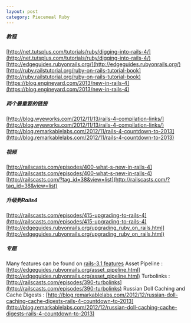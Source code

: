 ```yaml
---
layout: post
category: Piecemeal Ruby
---
```


##### 教程
[http://net.tutsplus.com/tutorials/ruby/digging-into-rails-4/](http://net.tutsplus.com/tutorials/ruby/digging-into-rails-4/)
[http://edgeguides.rubyonrails.org/](http://edgeguides.rubyonrails.org/)
[http://ruby.railstutorial.org/ruby-on-rails-tutorial-book](http://ruby.railstutorial.org/ruby-on-rails-tutorial-book)
[https://blog.engineyard.com/2013/new-in-rails-4](https://blog.engineyard.com/2013/new-in-rails-4)

##### 两个最重要的链接
[http://blog.wyeworks.com/2012/11/13/rails-4-compilation-links/](http://blog.wyeworks.com/2012/11/13/rails-4-compilation-links/)
[http://blog.remarkablelabs.com/2012/11/rails-4-countdown-to-2013](http://blog.remarkablelabs.com/2012/11/rails-4-countdown-to-2013)

##### 视频
[http://railscasts.com/episodes/400-what-s-new-in-rails-4](http://railscasts.com/episodes/400-what-s-new-in-rails-4)
[http://railscasts.com/?tag_id=38&view=list](http://railscasts.com/?tag_id=38&view=list)

##### 升级到Rails4
[http://railscasts.com/episodes/415-upgrading-to-rails-4](http://railscasts.com/episodes/415-upgrading-to-rails-4)
[http://edgeguides.rubyonrails.org/upgrading_ruby_on_rails.html](http://edgeguides.rubyonrails.org/upgrading_ruby_on_rails.html)

##### 专题
Many features can be found on [rails-3.1 features](http://rorguide.blogspot.in/2011/05/rails-31-beta-links-resources-tutorials.html)
Asset Pipeline : [http://edgeguides.rubyonrails.org/asset_pipeline.html](http://edgeguides.rubyonrails.org/asset_pipeline.html)
Turbolinks : [http://railscasts.com/episodes/390-turbolinks](http://railscasts.com/episodes/390-turbolinks)
Russian Doll Caching and Cache Digests : [http://blog.remarkablelabs.com/2012/12/russian-doll-caching-cache-digests-rails-4-countdown-to-2013](http://blog.remarkablelabs.com/2012/12/russian-doll-caching-cache-digests-rails-4-countdown-to-2013)